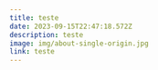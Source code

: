 ```yaml
---
title: teste
date: 2023-09-15T22:47:18.572Z
description: teste
image: img/about-single-origin.jpg
link: teste
---
```

